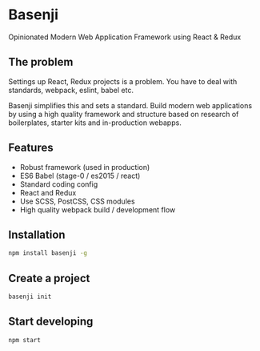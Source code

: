 # Basenji

  Opinionated Modern Web Application Framework using React & Redux

## The problem

  Settings up React, Redux projects is a problem. You have to deal with standards, webpack, eslint, babel etc.

  Basenji simplifies this and sets a standard. Build modern web applications by using a high quality framework and structure based on research of boilerplates, starter kits and in-production webapps.

## Features

  * Robust framework (used in production)
  * ES6 Babel (stage-0 / es2015 / react)
  * Standard coding config
  * React and Redux
  * Use SCSS, PostCSS, CSS modules
  * High quality webpack build / development flow

## Installation

```bash
npm install basenji -g
```

## Create a project

```bash
basenji init
```

## Start developing

```bash
npm start
```
